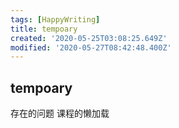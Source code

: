 ```yaml
---
tags: [HappyWriting]
title: tempoary
created: '2020-05-25T03:08:25.649Z'
modified: '2020-05-27T08:42:48.400Z'
---
```


## tempoary

存在的问题
课程的懒加载



